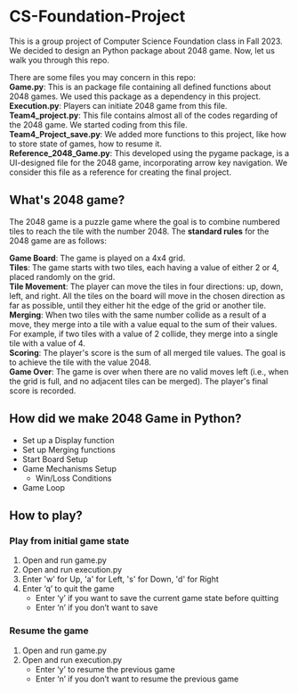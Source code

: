 # CS-Foundation-Project
This is a group project of Computer Science Foundation class in Fall 2023. We decided to design an Python package about 2048 game. Now, let us walk you through this repo.  

There are some files you may concern in this repo:  
**Game.py**: This is an package file containing all defined functions about 2048 games. We used this package as a dependency in this project.  
**Execution.py**: Players can initiate 2048 game from this file.  
**Team4_project.py**: This file contains almost all of the codes regarding of the 2048 game. We started coding from this file.   
**Team4_Project_save.py**: We added more functions to this project, like how to store state of games, how to resume it.  
**Reference_2048_Game.py**: This developed using the pygame package, is a UI-designed file for the 2048 game, incorporating arrow key navigation. We consider this file as a reference for creating the final project.

## What's 2048 game? 
The 2048 game is a puzzle game where the goal is to combine numbered tiles to reach the tile with the number 2048. The **standard rules** for the 2048 game are as follows:

**Game Board**: The game is played on a 4x4 grid.  
**Tiles**: The game starts with two tiles, each having a value of either 2 or 4, placed randomly on the grid.  
**Tile Movement**: The player can move the tiles in four directions: up, down, left, and right. All the tiles on the board will move in the chosen direction as far as possible, until they either hit the edge of the grid or another tile.  
**Merging**: When two tiles with the same number collide as a result of a move, they merge into a tile with a value equal to the sum of their values. For example, if two tiles with a value of 2 collide, they merge into a single tile with a value of 4.  
**Scoring**: The player's score is the sum of all merged tile values. The goal is to achieve the tile with the value 2048.  
**Game Over**: The game is over when there are no valid moves left (i.e., when the grid is full, and no adjacent tiles can be merged). The player's final score is recorded.  

## How did we make 2048 Game in Python? 
- Set up a Display function 
- Set up Merging functions 
- Start Board Setup
- Game Mechanisms Setup  
  - Win/Loss Conditions
- Game Loop

## How to play? 
### Play from initial game state
1. Open and run game.py
2. Open and run execution.py
3. Enter 'w' for Up, 'a' for Left, 's' for Down, 'd' for Right
4. Enter ‘q’ to quit the game
    - Enter ‘y’ if you want to save the current game state before quitting
    - Enter ‘n’ if you don’t want to save

### Resume the game
1. Open and run game.py
2. Open and run execution.py
    - Enter ‘y’ to resume the previous game
    - Enter ‘n’ if you don’t  want to resume the previous game
